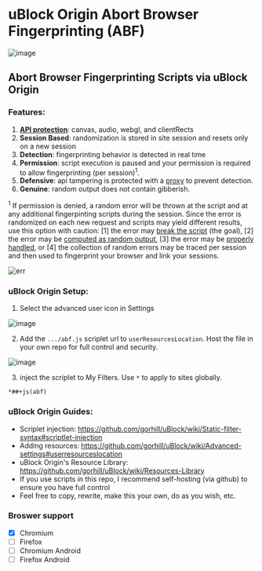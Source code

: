 # uBlock Origin Abort Browser Fingerprinting (ABF)

![image](https://user-images.githubusercontent.com/6946045/87236288-2ae22680-c39c-11ea-8b35-5db24e6f19b6.png)

## Abort Browser Fingerprinting Scripts via uBlock Origin

### Features:
1. **[API protection](https://user-images.githubusercontent.com/6946045/87235868-ff5c3d80-c395-11ea-87b1-56f759419043.png)**: canvas, audio, webgl, and clientRects
2. **Session Based**: randomization is stored in site session and resets only on a new session
3. **Detection**: fingerprinting behavior is detected in real time
4. **Permission**: script execution is paused and your permission is required to allow fingerprinting (per session)<sup>1</sup>.
5. **Defensive**: api tampering is protected with a [proxy](https://adtechmadness.wordpress.com/2019/03/23/javascript-tampering-detection-and-stealth/) to prevent detection.
6. **Genuine**: random output does not contain gibberish.

<sup>1</sup> If permission is denied, a random error will be thrown at the script and at any additional fingerpinting scripts during the session. Since the error is randomized on each new request and scripts may yield different results, use this option with caution: [1] the error may [break the script](https://www.nothingprivate.ml/) (the goal), [2] the error may be [computed as random output](https://panopticlick.eff.org/), [3] the error may be [properly handled](https://ghacksuserjs.github.io/TorZillaPrint/TorZillaPrint.html), or [4] the collection of random errors may be traced per session and then used to fingerprint your browser and link your sessions.

![err](https://user-images.githubusercontent.com/6946045/87255223-a6e07b00-c43d-11ea-9c33-2dac628635ef.gif)

### uBlock Origin Setup:
1. Select the advanced user icon in Settings

![image](https://user-images.githubusercontent.com/6946045/87236337-eb680a00-c39c-11ea-8806-cb20e4f55896.png)

2. Add the `.../abf.js` scriplet url to `userResourcesLocation`. Host the file in your own repo for full control and security.

![image](https://user-images.githubusercontent.com/6946045/87236365-72b57d80-c39d-11ea-9ad9-462ddffa19aa.png)

3. inject the scriplet to My Filters. Use `*` to apply to sites globally.
```
*##+js(abf)
```

### uBlock Origin Guides:
- Scriplet injection: https://github.com/gorhill/uBlock/wiki/Static-filter-syntax#scriptlet-injection
- Adding resources: https://github.com/gorhill/uBlock/wiki/Advanced-settings#userresourceslocation
- uBlock Origin's Resource Library: https://github.com/gorhill/uBlock/wiki/Resources-Library
- If you use scripts in this repo, I recommend self-hosting (via github) to ensure you have full control
- Feel free to copy, rewrite, make this your own, do as you wish, etc.

### Broswer support
- [X]  Chromium
- [ ]  Firefox
- [ ]  Chromium Android
- [ ]  Firefox Android

